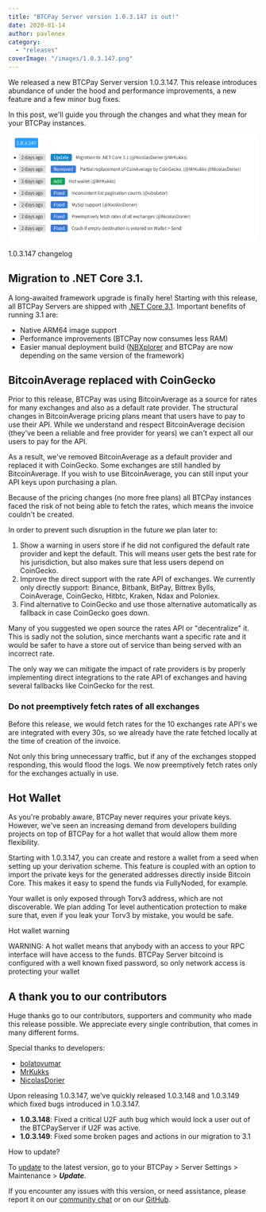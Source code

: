 ```yaml
---
title: "BTCPay Server version 1.0.3.147 is out!"
date: 2020-01-14
author: pavlenex
category: 
  - "releases"
coverImage: "/images/1.0.3.147.png"
---
```


We released a new BTCPay Server version 1.0.3.147. This release introduces abundance of under the hood and performance improvements, a new feature and a few minor bug fixes.

In this post, we'll guide you through the changes and what they mean for your BTCPay instances.

![](/images/Screenshot-2020-01-14-at-18.41.53.png)

1.0.3.147 changelog

## Migration to .NET Core 3.1.

A long-awaited framework upgrade is finally here! Starting with this release, all BTCPay Servers are shipped with [.NET Core 3.1](https://dotnet.microsoft.com/download/dotnet-core/3.1). Important benefits of running 3.1 are:

- Native ARM64 image support
- Performance improvements (BTCPay now consumes less RAM)
- Easier manual deployment build ([NBXplorer](https://github.com/dgarage/NBXplorer) and BTCPay are now depending on the same version of the framework)

## BitcoinAverage replaced with CoinGecko

Prior to this release, BTCPay was using BitcoinAverage as a source for rates for many exchanges and also as a default rate provider. The structural changes in BitcoinAverage pricing plans meant that users have to pay to use their API. While we understand and respect BitcoinAverage decision (they've been a reliable and free provider for years) we can't expect all our users to pay for the API.

As a result, we've removed BitcoinAverage as a default provider and replaced it with CoinGecko. Some exchanges are still handled by BitcoinAverage. If you wish to use BitcoinAverage, you can still input your API keys upon purchasing a plan.

Because of the pricing changes (no more free plans) all BTCPay instances faced the risk of not being able to fetch the rates, which means the invoice couldn't be created.

In order to prevent such disruption in the future we plan later to:

1. Show a warning in users store if he did not configured the default rate provider and kept the default. This will means user gets the best rate for his jurisdiction, but also makes sure that less users depend on CoinGecko.
2. Improve the direct support with the rate API of exchanges. We currently only directly support: Binance, Bitbank, BitPay, Bittrex Bylls, CoinAverage, CoinGecko, Hitbtc, Kraken, Ndax and Poloniex.
3. Find alternative to CoinGecko and use those alternative automatically as fallback in case CoinGecko goes down.

Many of you suggested we open source the rates API or "decentralize" it. This is sadly not the solution, since merchants want a specific rate and it would be safer to have a store out of service than being served with an incorrect rate.

The only way we can mitigate the impact of rate providers is by properly implementing direct integrations to the rate API of exchanges and having several fallbacks like CoinGecko for the rest.

### Do not preemptively fetch rates of all exchanges

Before this release, we would fetch rates for the 10 exchanges rate API's we are integrated with every 30s, so we already have the rate fetched locally at the time of creation of the invoice.

Not only this bring unnecessary traffic, but if any of the exchanges stopped responding, this would flood the logs. We now preemptively fetch rates only for the exchanges actually in use.

## Hot Wallet

As you're probably aware, BTCPay never requires your private keys. However, we've seen an increasing demand from developers building projects on top of BTCPay for a hot wallet that would allow them more flexibility.

Starting with 1.0.3.147, you can create and restore a wallet from a seed when setting up your derivation scheme. This feature is coupled with an option to import the private keys for the generated addresses directly inside Bitcoin Core. This makes it easy to spend the funds via FullyNoded, for example.

Your wallet is only exposed through Torv3 address, which are not discoverable. We plan adding Tor level authentication protection to make sure that, even if you leak your Torv3 by mistake, you would be safe.

Hot wallet warning

WARNING: A hot wallet means that anybody with an access to your RPC interface will have access to the funds. BTCPay Server bitcoind is configured with a well known fixed password, so only network access is protecting your wallet

## A thank you to our contributors

Huge thanks go to our contributors, supporters and community who made this release possible. We appreciate every single contribution, that comes in many different forms.

Special thanks to developers:

- [bolatovumar](http://bolatovumar)
- [MrKukks](https://github.com/Kukks/)
- [NicolasDorier](https://github.com/NicolasDorier/)

Upon releasing 1.0.3.147, we've quickly released 1.0.3.148 and 1.0.3.149 which fixed bugs introduced in 1.0.3.147.

- **1.0.3.148**: Fixed a critical U2F auth bug which would lock a user out of the BTCPayServer if U2F was active.
- **1.0.3.149**: Fixed some broken pages and actions in our migration to 3.1

How to update?

To [update](https://docs.btcpayserver.org/faq-and-common-issues/faq-serversettings#how-to-update-btcpay-server) to the latest version, go to your BTCPay > Server Settings > Maintenance > _**Update**_.

If you encounter any issues with this version, or need assistance, please report it on our [community chat](https://chat.btcpayserver.org/) or on our [GitHub](https://github.com/btcpayserver/btcpayserver/issues).
